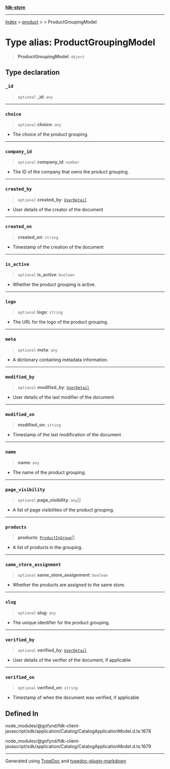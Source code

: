 [**fdk-store**](../../../README.md)
***

[Index](../../../API.md) > [product](../../README.md) > [<internal>](../README.md) > ProductGroupingModel

# Type alias: ProductGroupingModel

> **ProductGroupingModel**: `object`

## Type declaration

### `_id`

> `optional` **\_id**: `any`

***

### `choice`

> `optional` **choice**: `any`

- The choice of the product grouping.

***

### `company_id`

> `optional` **company\_id**: `number`

- The ID of the company that owns the product grouping.

***

### `created_by`

> `optional` **created\_by**: [`UserDetail`](type-alias.UserDetail.md)

- User details of the creator of the document

***

### `created_on`

> **created\_on**: `string`

- Timestamp of the creation of the document

***

### `is_active`

> `optional` **is\_active**: `boolean`

- Whether the product grouping is active.

***

### `logo`

> `optional` **logo**: `string`

- The URL for the logo of the product grouping.

***

### `meta`

> `optional` **meta**: `any`

- A dictionary containing metadata information.

***

### `modified_by`

> `optional` **modified\_by**: [`UserDetail`](type-alias.UserDetail.md)

- User details of the last modifier of
the document

***

### `modified_on`

> **modified\_on**: `string`

- Timestamp of the last modification of the document

***

### `name`

> **name**: `any`

- The name of the product grouping.

***

### `page_visibility`

> `optional` **page\_visibility**: `any`[]

- A list of page visibilities of the
product grouping.

***

### `products`

> **products**: [`ProductInGroup`](type-alias.ProductInGroup.md)[]

- A list of products in the grouping.

***

### `same_store_assignment`

> `optional` **same\_store\_assignment**: `boolean`

- Whether the products are
assigned to the same store.

***

### `slug`

> `optional` **slug**: `any`

- The unique identifier for the product grouping.

***

### `verified_by`

> `optional` **verified\_by**: [`UserDetail`](type-alias.UserDetail.md)

- User details of the verifier of the
document, if applicable

***

### `verified_on`

> `optional` **verified\_on**: `string`

- Timestamp of when the document was
verified, if applicable

## Defined In

node\_modules/@gofynd/fdk-client-javascript/sdk/application/Catalog/CatalogApplicationModel.d.ts:1678

node\_modules/@gofynd/fdk-client-javascript/sdk/application/Catalog/CatalogApplicationModel.d.ts:1679

***
Generated using [TypeDoc](https://typedoc.org/) and [typedoc-plugin-markdown](https://www.npmjs.com/package/typedoc-plugin-markdown)
